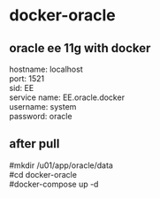 # docker-oracle
## oracle ee 11g with docker  

hostname: localhost  
port: 1521  
sid: EE  
service name: EE.oracle.docker  
username: system  
password: oracle  
## after pull
#mkdir /u01/app/oracle/data  
#cd docker-oracle  
#docker-compose up -d  
